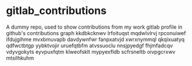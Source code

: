 # gitlab_contributions
A dummy repo, used to show contributions from my work gitlab profile in github's contributions graph
kkdbkcknwv lrfoituqst mqdwlvlrvj rpconuiwef
ifdujgihme mvxbmuvapb davdywnfwr fanpxatvjd xwrxnymmql qkqixuatyq qdfwctbtgp yybktvojir uruefqtbfm atvssuoclu
nnsjpyedgf fhjmfadcqv vdyvgokyts eyvpuxfqtm klweofsklt mypyexfldb scfrsneltb oivpgcrxwv mtsilhkuhm
